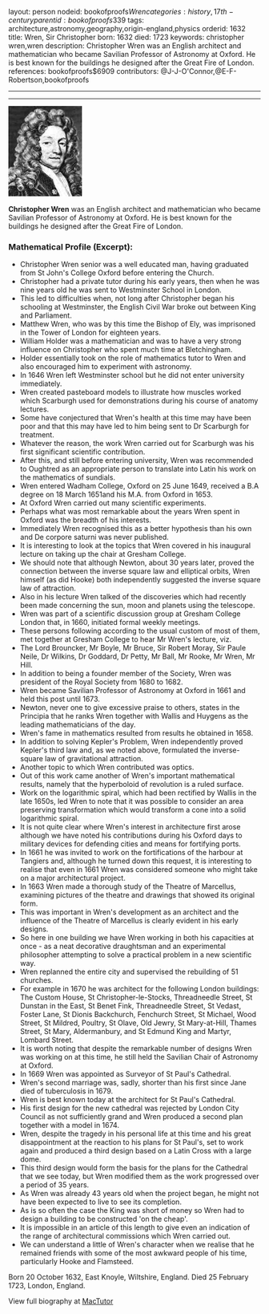 layout: person
nodeid: bookofproofs$Wren
categories: history,17th-century
parentid: bookofproofs$339
tags: architecture,astronomy,geography,origin-england,physics
orderid: 1632
title: Wren, Sir Christopher
born: 1632
died: 1723
keywords: christopher wren,wren
description: Christopher Wren was an English architect and mathematician who became Savilian Professor of Astronomy at Oxford. He is best known for the buildings he designed after the Great Fire of London.
references: bookofproofs$6909
contributors: @J-J-O'Connor,@E-F-Robertson,bookofproofs

---



---

![Wren.jpg](https://github.com/bookofproofs/bookofproofs.github.io/blob/main/_sources/_assets/images/portraits/Wren.jpg?raw=true)

**Christopher Wren** was an English architect and mathematician who became Savilian Professor of Astronomy at Oxford. He is best known for the buildings he designed after the Great Fire of London.

### Mathematical Profile (Excerpt):
* Christopher Wren senior was a well educated man, having graduated from St John's College Oxford before entering the Church.
* Christopher had a private tutor during his early years, then when he was nine years old he was sent to Westminster School in London.
* This led to difficulties when, not long after Christopher began his schooling at Westminster, the English Civil War broke out between King and Parliament.
* Matthew Wren, who was by this time the Bishop of Ely, was imprisoned in the Tower of London for eighteen years.
* William Holder was a mathematician and was to have a very strong influence on Christopher who spent much time at Bletchingham.
* Holder essentially took on the role of mathematics tutor to Wren and also encouraged him to experiment with astronomy.
* In 1646 Wren left Westminster school but he did not enter university immediately.
* Wren created pasteboard models to illustrate how muscles worked which Scarburgh used for demonstrations during his course of anatomy lectures.
* Some have conjectured that Wren's health at this time may have been poor and that this may have led to him being sent to Dr Scarburgh for treatment.
* Whatever the reason, the work Wren carried out for Scarburgh was his first significant scientific contribution.
* After this, and still before entering university, Wren was recommended to Oughtred as an appropriate person to translate into Latin his work on the mathematics of sundials.
* Wren entered Wadham College, Oxford on 25 June 1649, received a B.A degree on 18 March 1651and his M.A. from Oxford in 1653.
* At Oxford Wren carried out many scientific experiments.
* Perhaps what was most remarkable about the years Wren spent in Oxford was the breadth of his interests.
* Immediately Wren recognised this as a better hypothesis than his own and De corpore saturni was never published.
* It is interesting to look at the topics that Wren covered in his inaugural lecture on taking up the chair at Gresham College.
* We should note that although Newton, about 30 years later, proved the connection between the inverse square law and elliptical orbits, Wren himself (as did Hooke) both independently suggested the inverse square law of attraction.
* Also in his lecture Wren talked of the discoveries which had recently been made concerning the sun, moon and planets using the telescope.
* Wren was part of a scientific discussion group at Gresham College London that, in 1660, initiated formal weekly meetings.
* These persons following according to the usual custom of most of them, met together at Gresham College to hear Mr Wren's lecture, viz.
* The Lord Brouncker, Mr Boyle, Mr Bruce, Sir Robert Moray, Sir Paule Neile, Dr Wilkins, Dr Goddard, Dr Petty, Mr Ball, Mr Rooke, Mr Wren, Mr Hill.
* In addition to being a founder member of the Society, Wren was president of the Royal Society from 1680 to 1682.
* Wren became Savilian Professor of Astronomy at Oxford in 1661 and held this post until 1673.
* Newton, never one to give excessive praise to others, states in the Principia that he ranks Wren together with Wallis and Huygens as the leading mathematicians of the day.
* Wren's fame in mathematics resulted from results he obtained in 1658.
* In addition to solving Kepler's Problem, Wren independently proved Kepler's third law and, as we noted above, formulated the inverse-square law of gravitational attraction.
* Another topic to which Wren contributed was optics.
* Out of this work came another of Wren's important mathematical results, namely that the hyperboloid of revolution is a ruled surface.
* Work on the logarithmic spiral, which had been rectified by Wallis in the late 1650s, led Wren to note that it was possible to consider an area preserving transformation which would transform a cone into a solid logarithmic spiral.
* It is not quite clear where Wren's interest in architecture first arose although we have noted his contributions during his Oxford days to military devices for defending cities and means for fortifying ports.
* In 1661 he was invited to work on the fortifications of the harbour at Tangiers and, although he turned down this request, it is interesting to realise that even in 1661 Wren was considered someone who might take on a major architectural project.
* In 1663 Wren made a thorough study of the Theatre of Marcellus, examining pictures of the theatre and drawings that showed its original form.
* This was important in Wren's development as an architect and the influence of the Theatre of Marcellus is clearly evident in his early designs.
* So here in one building we have Wren working in both his capacities at once - as a neat decorative draughtsman and an experimental philosopher attempting to solve a practical problem in a new scientific way.
* Wren replanned the entire city and supervised the rebuilding of 51 churches.
* For example in 1670 he was architect for the following London buildings: The Custom House, St Christopher-le-Stocks, Threadneedle Street, St Dunstan in the East, St Benet Fink, Threadneedle Street, St Vedast, Foster Lane, St Dionis Backchurch, Fenchurch Street, St Michael, Wood Street, St Mildred, Poultry, St Olave, Old Jewry, St Mary-at-Hill, Thames Street, St Mary, Aldermanbury, and St Edmund King and Martyr, Lombard Street.
* It is worth noting that despite the remarkable number of designs Wren was working on at this time, he still held the Savilian Chair of Astronomy at Oxford.
* In 1669 Wren was appointed as Surveyor of St Paul's Cathedral.
* Wren's second marriage was, sadly, shorter than his first since Jane died of tuberculosis in 1679.
* Wren is best known today at the architect for St Paul's Cathedral.
* His first design for the new cathedral was rejected by London City Council as not sufficiently grand and Wren produced a second plan together with a model in 1674.
* Wren, despite the tragedy in his personal life at this time and his great disappointment at the reaction to his plans for St Paul's, set to work again and produced a third design based on a Latin Cross with a large dome.
* This third design would form the basis for the plans for the Cathedral that we see today, but Wren modified them as the work progressed over a period of 35 years.
* As Wren was already 43 years old when the project began, he might not have been expected to live to see its completion.
* As is so often the case the King was short of money so Wren had to design a building to be constructed 'on the cheap'.
* It is impossible in an article of this length to give even an indication of the range of architectural commissions which Wren carried out.
* We can understand a little of Wren's character when we realise that he remained friends with some of the most awkward people of his time, particularly Hooke and Flamsteed.

Born 20 October 1632, East Knoyle, Wiltshire, England. Died 25 February 1723, London, England.

View full biography at [MacTutor](https://mathshistory.st-andrews.ac.uk/Biographies/Wren/)
